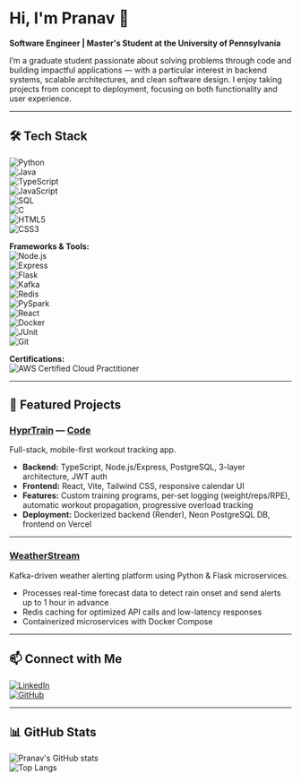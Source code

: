 # Hi, I'm Pranav 👋  
**Software Engineer | Master's Student at the University of Pennsylvania**  

I’m a graduate student passionate about solving problems through code and building impactful applications — with a particular interest in backend systems, scalable architectures, and clean software design. I enjoy taking projects from concept to deployment, focusing on both functionality and user experience.  

---

## 🛠 Tech Stack  
![Python](https://img.shields.io/badge/Python-3776AB?logo=python&logoColor=white)  
![Java](https://img.shields.io/badge/Java-007396?logo=java&logoColor=white)  
![TypeScript](https://img.shields.io/badge/TypeScript-3178C6?logo=typescript&logoColor=white)  
![JavaScript](https://img.shields.io/badge/JavaScript-F7DF1E?logo=javascript&logoColor=black)  
![SQL](https://img.shields.io/badge/SQL-003B57?logo=postgresql&logoColor=white)  
![C](https://img.shields.io/badge/C-A8B9CC?logo=c&logoColor=black)  
![HTML5](https://img.shields.io/badge/HTML5-E34F26?logo=html5&logoColor=white)  
![CSS3](https://img.shields.io/badge/CSS3-1572B6?logo=css3&logoColor=white)  

**Frameworks & Tools:**  
![Node.js](https://img.shields.io/badge/Node.js-339933?logo=nodedotjs&logoColor=white)  
![Express](https://img.shields.io/badge/Express-000000?logo=express&logoColor=white)  
![Flask](https://img.shields.io/badge/Flask-000000?logo=flask&logoColor=white)  
![Kafka](https://img.shields.io/badge/Kafka-231F20?logo=apachekafka&logoColor=white)  
![Redis](https://img.shields.io/badge/Redis-DC382D?logo=redis&logoColor=white)  
![PySpark](https://img.shields.io/badge/PySpark-E25A1C?logo=apachespark&logoColor=white)  
![React](https://img.shields.io/badge/React-61DAFB?logo=react&logoColor=black)  
![Docker](https://img.shields.io/badge/Docker-2496ED?logo=docker&logoColor=white)  
![JUnit](https://img.shields.io/badge/JUnit-25A162?logo=junit5&logoColor=white)  
![Git](https://img.shields.io/badge/Git-F05032?logo=git&logoColor=white)  

**Certifications:**  
![AWS Certified Cloud Practitioner](https://img.shields.io/badge/AWS%20Cloud%20Practitioner-FF9900?logo=amazonaws&logoColor=white)  

---

## 🚀 Featured Projects  

### [HyprTrain](https://hyprtrain.vercel.app/) — [Code](https://github.com/psubb/hyprtrain)  
Full-stack, mobile-first workout tracking app.  
- **Backend:** TypeScript, Node.js/Express, PostgreSQL, 3-layer architecture, JWT auth  
- **Frontend:** React, Vite, Tailwind CSS, responsive calendar UI  
- **Features:** Custom training programs, per-set logging (weight/reps/RPE), automatic workout propagation, progressive overload tracking  
- **Deployment:** Dockerized backend (Render), Neon PostgreSQL DB, frontend on Vercel  

---

### [WeatherStream](https://github.com/psubb/WeatherStream)  
Kafka-driven weather alerting platform using Python & Flask microservices.  
- Processes real-time forecast data to detect rain onset and send alerts up to 1 hour in advance  
- Redis caching for optimized API calls and low-latency responses  
- Containerized microservices with Docker Compose  

---

## 📫 Connect with Me  
[![LinkedIn](https://img.shields.io/badge/LinkedIn-psubb-blue?logo=linkedin&logoColor=white)](https://www.linkedin.com/in/psubb)  
[![GitHub](https://img.shields.io/badge/GitHub-psubb-black?logo=github)](https://github.com/psubb)  

---

## 📊 GitHub Stats  
![Pranav's GitHub stats](https://github-readme-stats.vercel.app/api?username=psubb&show_icons=true&theme=radical)  
![Top Langs](https://github-readme-stats.vercel.app/api/top-langs/?username=psubb&layout=compact&theme=radical)  
